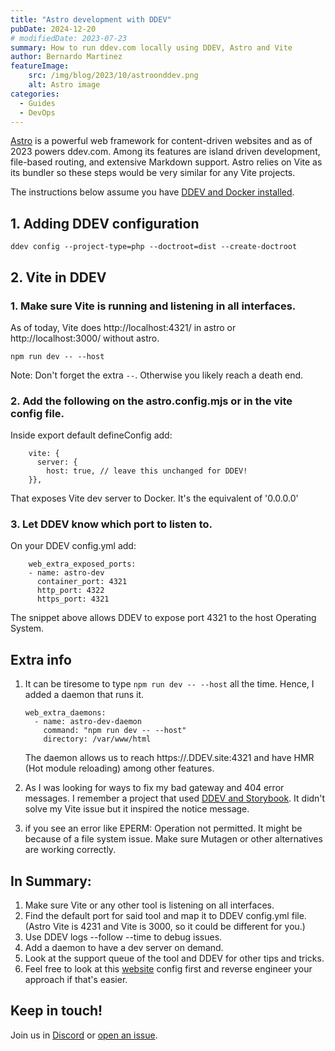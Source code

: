 ```yaml
---
title: "Astro development with DDEV"
pubDate: 2024-12-20
# modifiedDate: 2023-07-23
summary: How to run ddev.com locally using DDEV, Astro and Vite
author: Bernardo Martinez
featureImage:
    src: /img/blog/2023/10/astroonddev.png
    alt: Astro image
categories:
  - Guides
  - DevOps
---
```


[Astro](https://astro.build/) is a powerful web framework for content-driven websites and as of 2023 powers ddev.com. Among its features are island driven development, file-based routing, and extensive Markdown support. Astro relies on Vite as its bundler so these steps would be very similar for any Vite projects.

The instructions below assume you have [DDEV and Docker installed](https://ddev.readthedocs.io/en/latest/users/install/ddev-installation/).

## 1. Adding DDEV configuration

```
ddev config --project-type=php --doctroot=dist --create-doctroot
```

## 2. Vite in DDEV

### 1. Make sure Vite is running and listening in all interfaces. 
As of today, Vite does http://localhost:4321/ in astro or http://localhost:3000/ without astro.

```
npm run dev -- --host
```

Note: Don't forget the extra `--`. Otherwise you likely reach a death end.

### 2. Add the following on the astro.config.mjs or in the vite config file. 

Inside export default defineConfig add:

```
    vite: {
      server: {
        host: true, // leave this unchanged for DDEV!
    }},
```

That exposes Vite dev server to Docker. It's the equivalent of '0.0.0.0'

### 3. Let DDEV know which port to listen to.

On your DDEV config.yml add:

```
    web_extra_exposed_ports:
    - name: astro-dev
      container_port: 4321
      http_port: 4322
      https_port: 4321
```

The snippet above allows DDEV to expose port 4321 to the host Operating System.

## Extra info

1. It can be tiresome to type `npm run dev -- --host` all the time. Hence, I added a daemon that runs it.

    ```
    web_extra_daemons:
      - name: astro-dev-daemon
        command: "npm run dev -- --host"
        directory: /var/www/html

    ```

    The daemon allows us to reach https://<projectname>.DDEV.site:4321 and have HMR (Hot module reloading) among other features.

2. As I was looking for ways to fix my bad gateway and 404 error messages. I remember a project that used [DDEV and Storybook](https://github.com/cosmicdreams/drupal-storybook/blob/main/.DDEV/config.yaml). It didn't solve my Vite issue but it inspired the notice message.

3. if you see an error like EPERM: Operation not permitted. It might be because of a file system issue. Make sure Mutagen or other alternatives are working correctly.

## In Summary:

1. Make sure Vite or any other tool is listening on all interfaces.
2. Find the default port for said tool and map it to DDEV config.yml file.
  (Astro Vite is 4231 and Vite is 3000, so it could be different for you.)
3. Use DDEV logs --follow --time to debug issues.
4. Add a daemon to have a dev server on demand.
5. Look at the support queue of the tool and DDEV for other tips and tricks.
6. Feel free to look at this [website](https://github.com/ddev/ddev.com/blob/main/.ddev/config.yaml) config first and reverse engineer your approach if that's easier.


## Keep in touch!

  Join us in [Discord](https://discord.gg/hCZFfAMc5k) or [open an issue](https://github.com/DDEV/DDEV/issues).